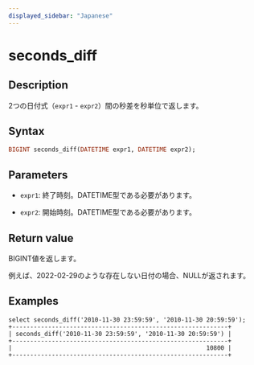 ```yaml
---
displayed_sidebar: "Japanese"
---
```


# seconds_diff

## Description

2つの日付式（`expr1` - `expr2`）間の秒差を秒単位で返します。

## Syntax

```Haskell
BIGINT seconds_diff(DATETIME expr1, DATETIME expr2);
```

## Parameters

- `expr1`: 終了時刻。DATETIME型である必要があります。

- `expr2`: 開始時刻。DATETIME型である必要があります。

## Return value

BIGINT値を返します。

例えば、2022-02-29のような存在しない日付の場合、NULLが返されます。

## Examples

```Plain
select seconds_diff('2010-11-30 23:59:59', '2010-11-30 20:59:59');
+------------------------------------------------------------+
| seconds_diff('2010-11-30 23:59:59', '2010-11-30 20:59:59') |
+------------------------------------------------------------+
|                                                      10800 |
+------------------------------------------------------------+
```